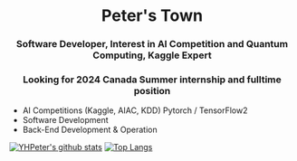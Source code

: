 <!-- # Peter HomePage -->

<h1 align="center">Peter's Town</h1>

<h3 align="center">Software Developer, Interest in AI Competition and Quantum Computing, Kaggle Expert</h2>

<h3 align="center">Looking for 2024 Canada Summer internship and fulltime position</h2>

- AI Competitions (Kaggle, AIAC, KDD) Pytorch / TensorFlow2 
- Software Development
- Back-End Development & Operation

[![YHPeter's github stats](https://github-readme-stats-five-smoky-50.vercel.app/api?username=YHPeter&theme=vue&show_icons=true&title_color=FFFFFF&text_color=FFFFFF&icon_color=FFFFFF&bg_color=DEG,007DDE,EF0A6A&count_private=false)](https://github.com/YHPeter)
[![Top Langs](https://github-readme-stats-five-smoky-50.vercel.app/api/top-langs/?username=YHPeter&theme=buefy&hide=jupyter%20notebook&layout=compact)](https://github.com/YHPeter)
